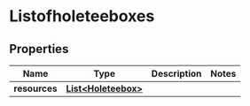 
# Listofholeteeboxes

## Properties
Name | Type | Description | Notes
------------ | ------------- | ------------- | -------------
**resources** | [**List&lt;Holeteebox&gt;**](Holeteebox.md) |  | 



